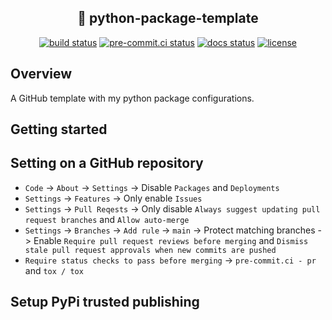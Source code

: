 ## <div align="center"> 🐍 python-package-template</div>

<div align="center">
<a href="https://github.com/daniel-mizsak/python-package-template/actions/workflows/ci.yml" target="_blank"><img src="https://github.com/daniel-mizsak/python-package-template/actions/workflows/ci.yml/badge.svg" alt="build status"></a>
<a href="https://results.pre-commit.ci/latest/github/daniel-mizsak/python-package-template/main" target="_blank"><img src="https://results.pre-commit.ci/badge/github/daniel-mizsak/python-package-template/main.svg" alt="pre-commit.ci status"></a>
<a href='https://daniel-mizsak-python-package-template.readthedocs.io/en/latest/?badge=latest'><img src='https://readthedocs.org/projects/daniel-mizsak-python-package-template/badge/?version=latest' alt='docs status' /></a>
<a href="ttps://img.shields.io/github/license/daniel-mizsak/python-package-template" target="_blank"><img src="https://img.shields.io/github/license/daniel-mizsak/python-package-template" alt="license"></a>
</div>


## Overview
A GitHub template with my python package configurations.


## Getting started


## Setting on a GitHub repository
- `Code` -> `About` -> `Settings` -> Disable `Packages` and `Deployments`
- `Settings` -> `Features` -> Only enable `Issues`
- `Settings` -> `Pull Reqests` -> Only disable `Always suggest updating pull request branches` and `Allow auto-merge`
- `Settings` -> `Branches` -> `Add rule` -> `main` -> Protect matching branches -> Enable `Require pull request reviews before merging` and `Dismiss stale pull request approvals when new commits are pushed`
- `Require status checks to pass before merging` -> `pre-commit.ci - pr` and `tox / tox`

## Setup PyPi trusted publishing
